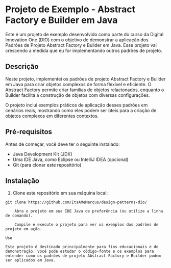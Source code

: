 # Projeto de Exemplo - Abstract Factory e Builder em Java

Este é um projeto de exemplo desenvolvido como parte do curso da Digital Innovation One (DIO) com o objetivo de demonstrar a aplicação dos Padrões de Projeto Abstract Factory e Builder em Java. Esse projeto vai crescendo a medida que eu for implementando outros padrões de projeto.

## Descrição

Neste projeto, implementei os padrões de projeto Abstract Factory e Builder em Java para criar objetos complexos de forma flexível e eficiente. O Abstract Factory permite criar famílias de objetos relacionados, enquanto o Builder facilita a construção de objetos com diversas configurações.

O projeto inclui exemplos práticos de aplicação desses padrões em cenários reais, mostrando como eles podem ser úteis para a criação de objetos complexos em diferentes contextos.

## Pré-requisitos

Antes de começar, você deve ter o seguinte instalado:

- Java Development Kit (JDK)
- Uma IDE Java, como Eclipse ou IntelliJ IDEA (opcional)
- Git (para clonar este repositório)

## Instalação

1. Clone este repositório em sua máquina local:

```shell
git clone https://github.com/ItsAMeMarcus/design-patterns-dio/

    Abra o projeto em sua IDE Java de preferência (ou utilize a linha de comando).

    Compile e execute o projeto para ver os exemplos dos padrões de projeto em ação.

Uso

Este projeto é destinado principalmente para fins educacionais e de demonstração. Você pode estudar o código-fonte e os exemplos para entender como os padrões de projeto Abstract Factory e Builder podem ser aplicados em Java.
